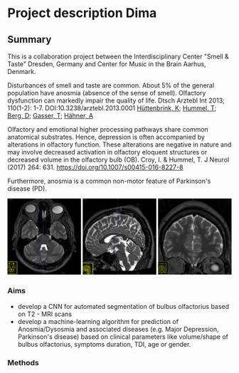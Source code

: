 


# Project description Dima

## Summary
 This is a collaboration project between  the Interdisciplinary Center "Smell & Taste" Dresden, Germany and Center for Music in the Brain Aarhus, Denmark.

Disturbances of smell and taste are common. About 5% of the general population have anosmia (absence of the sense of smell). Olfactory dysfunction can markedly impair the quality of life. 
Dtsch Arztebl Int 2013; 110(1-2):  1-7. DOI:10.3238/arztebl.2013.0001
[Hüttenbrink, K](https://www.aerzteblatt.de/suche?archivAutor=H%FCttenbrink%2C+K);  [Hummel, T](https://www.aerzteblatt.de/suche?archivAutor=Hummel%2C+T);  [Berg, D](https://www.aerzteblatt.de/suche?archivAutor=Berg%2C+D);  [Gasser, T](https://www.aerzteblatt.de/suche?archivAutor=Gasser%2C+T);  [Hähner, A](https://www.aerzteblatt.de/suche?archivAutor=H%E4hner%2C+A)

Olfactory and emotional higher processing pathways share common anatomical substrates. Hence, depression is often accompanied by alterations in olfactory function. These alterations are negative in nature and may involve decreased activation in olfactory eloquent structures or decreased volume in the olfactory bulb (OB).
Croy, I. & Hummel, T. J Neurol (2017) 264: 631. https://doi.org/10.1007/s00415-016-8227-8

Furthermore, anosmia is a common non-motor feature of Parkinson's disease (PD).



![olfactory bulb](https://github.com/desserdmi/olfactory_bulb/blob/master/ob.png)

### Aims

 - develop a CNN for automated segmentation of bulbus olfactorius based on T2 - MRI scans
 - develop a machine-learning algorithm for prediction of Anosmia/Dysosmia and associated diseases  (e.g. Major Depression, Parkinson's disease) based on clinical parameters like volume/shape of bulbus olfactorius, symptoms duration, TDI,  age or gender.

### Methods  


<!--stackedit_data:
eyJoaXN0b3J5IjpbLTExNjYyMzcxNDksMTU4NDg2OTU1NiwtMT
UxMzU1MTM2NiwxNTA1MTc5MDc3LDYzMjY3OTY0Myw3MDc3MDMy
NzUsMTg5OTMwOTUyNSwtMTk5NTczMzg4LC01MzI0NTQ1OTMsMT
k4MTcyNDc4MSw1NDE2MzEwMzcsLTMyNjE3ODE2NCwtMTIwMDY5
NTcyLC0xNzY5MzIxMDgsLTcxNDYxOTc1Ml19
-->